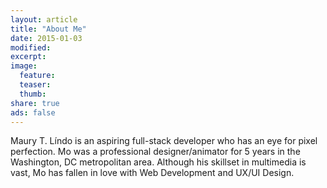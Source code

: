 ```yaml
---
layout: article
title: "About Me"
date: 2015-01-03
modified: 
excerpt: 
image:
  feature: 
  teaser: 
  thumb: 
share: true
ads: false
---
```


Maury T. Líndo is an aspiring full-stack developer who has an eye for pixel perfection. Mo was a professional designer/animator for 5 years in the Washington, DC metropolitan area. Although his skillset in multimedia is vast, Mo has fallen in love with Web Development and UX/UI Design.